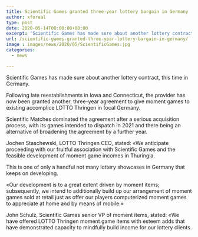```yaml
---
title: Scientific Games granted three-year lottery bargain in Germany
author: xforeal 
type: post
date: 2020-05-14T00:00:00+00:00
excerpt: 'Scientific Games has made sure about another lottery contract, this time in Germany '
url: /scientific-games-granted-three-year-lottery-bargain-in-germany/
image : images/news/2020/05/ScientificGames.jpg
categories:
  - news

---
```

Scientific Games has made sure about another lottery contract, this time in Germany. 

Following late reestablishments in Iowa and Connecticut, the provider has now been granted another, three-year agreement to give moment games to existing accomplice LOTTO Thringen in focal Germany. 

Scientific Matches dominated the agreement after a serious acquisition process, with its games intended to dispatch in 2021 and there being an alternative of broadening the agreement by a further year. 

Jochen Staschewski, LOTTO Thringen CEO, stated: &#171;We anticipate proceeding with our fruitful association with Scientific Games and the feasible development of moment game incomes in Thuringia. 

This is one of only a handful not many lottery showcases in Germany that keeps on developing. 

&#171;Our development is to a great extent driven by moment items; subsequently, we intend to additionally build up our arrangement of moment games sold at retail just as offer our players computerized moment games to appreciate at home and by means of mobile.&#187; 

John Schulz, Scientific Games senior VP of moment items, stated: &#171;We have offered LOTTO Thringen moment game items with esteem adds that have demonstrated capacity to mindfully build income for our lottery clients.